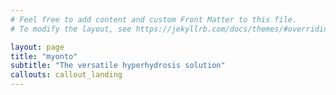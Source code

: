 ```yaml
---
# Feel free to add content and custom Front Matter to this file.
# To modify the layout, see https://jekyllrb.com/docs/themes/#overriding-theme-defaults

layout: page
title: "myonto"
subtitle: "The versatile hyperhydrosis solution"
callouts: callout_landing
---
```

